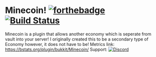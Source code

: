 # Minecoin! [![forthebadge](http://forthebadge.com/images/badges/60-percent-of-the-time-works-every-time.svg)](http://forthebadge.com) [![Build Status](http://ci.kingtux.me/job/Minecoin/badge/icon)](http://ci.kingtux.me/job/Minecoin/)
Minecoin is a plugin that allows another economy which is seperate from vault into your server!
I originally created this to be a secondary type of Economy however, it does not have to be!
Metrics link: https://bstats.org/plugin/bukkit/Minecoin/
Support:
[![Discord](https://imgur.com/MFRRBn4.png)](https://discord.gg/dcZfcSK)
